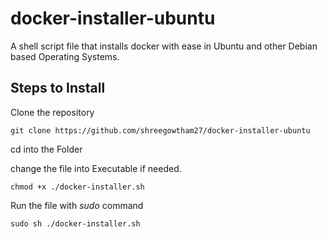 # docker-installer-ubuntu
A shell script file that installs docker with ease in Ubuntu and other Debian based Operating Systems. 


## Steps to Install

Clone the repository

```
git clone https://github.com/shreegowtham27/docker-installer-ubuntu
```
cd into the Folder

change the file into Executable if needed.

```
chmod +x ./docker-installer.sh
```

Run the file with *sudo* command

```
sudo sh ./docker-installer.sh
```

